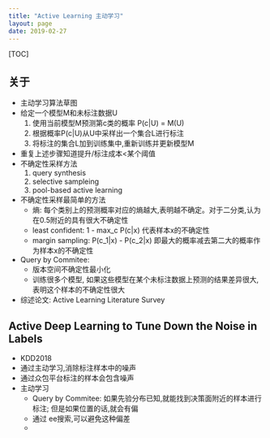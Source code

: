 ```yaml
---
title: "Active Learning 主动学习"
layout: page
date: 2019-02-27
---
```

[TOC]

## 关于
- 主动学习算法草图
- 给定一个模型M和未标注数据U
    1. 使用当前模型M预测第c类的概率 P(c|U) = M(U)
    2. 根据概率P(c|U)从U中采样出一个集合L进行标注
    3. 将标注的集合L加到训练集中,重新训练并更新模型M
- 重复上述步骤知道提升/标注成本<某个阈值
- 不确定性采样方法
    1. query synthesis
    2. selective sampleing
    3. pool-based active learning
- 不确定性采样最简单的方法
    - 熵: 每个类别上的预测概率对应的熵越大,表明越不确定。对于二分类,认为在0.5附近的具有很大不确定性
    - least confident: 1 - max_c P(c|x) 代表样本x的不确定性
    - margin sampling: P(c_1|x) - P(c_2|x) 即最大的概率减去第二大的概率作为样本x的不确定性
- Query by Commitee:
    - 版本空间不确定性最小化
    - 训练很多个模型, 如果这些模型在某个未标注数据上预测的结果差异很大,表明这个样本的不确定性很大
- 综述论文: Active Learning Literature Survey

## Active Deep Learning to Tune Down the Noise in Labels
- KDD2018
- 通过主动学习,消除标注样本中的噪声
- 通过众包平台标注的样本会包含噪声
- 主动学习
    - Query by Commitee: 如果先验分布已知,就能找到决策面附近的样本进行标注; 但是如果位置的话,就会有偏
    - 通过 ee搜索,可以避免这种偏差
    - 